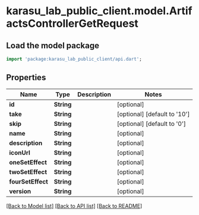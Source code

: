 # karasu_lab_public_client.model.ArtifactsControllerGetRequest

## Load the model package
```dart
import 'package:karasu_lab_public_client/api.dart';
```

## Properties
Name | Type | Description | Notes
------------ | ------------- | ------------- | -------------
**id** | **String** |  | [optional] 
**take** | **String** |  | [optional] [default to '10']
**skip** | **String** |  | [optional] [default to '0']
**name** | **String** |  | [optional] 
**description** | **String** |  | [optional] 
**iconUrl** | **String** |  | [optional] 
**oneSetEffect** | **String** |  | [optional] 
**twoSetEffect** | **String** |  | [optional] 
**fourSetEffect** | **String** |  | [optional] 
**version** | **String** |  | [optional] 

[[Back to Model list]](../README.md#documentation-for-models) [[Back to API list]](../README.md#documentation-for-api-endpoints) [[Back to README]](../README.md)


